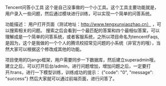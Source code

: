 Tencent问答小工具
这个是自己没事做的一个小工具。这个工具主要功能就是，用户录入一些问题，然后通过模块进行训练，可以实现一个简单的问答系统。

功能描述：
用户打开页面（测试地址：http://www.tengxunxiaozhao.cn） ，可以搜索相关的问题。
搜索之后会看到一个最匹配的答案和四个最相似答案，可以理解成是一个简单的问答系统，或者客服系统，之所以项目命名为tencentFaqs,是因为，这个是我做的一个个人的腾讯校招常见问题的小系统（非官方的哦），当然大家可以根据这个修改成其他的功能。

项目使用的Django框架，用户需要同步一下数据库，然后建立superadmin哦，
建立之后，可以打开后台/admin，进行问题增加，增加问题之后，一定要打开/trans，进行一下模型训练，训练成功的提示：
{"code": "0", "message": "success"}
然后大家就可以通过前端页面，进行问答了。
